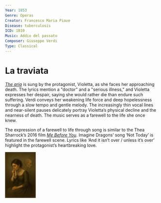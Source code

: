 ```yaml
---
Year: 1853
Genre: Operas
Creator: Francesco Maria Piave
Disease: tuberculosis
ICD: 1B10
Music: Addio del passato
Composer: Giuseppe Verdi
Type: Classical
---
```


# La traviata

[*The aria*](https://youtu.be/Do4Ei7Cio2g) is sung by the protagonist, Violetta, as she faces her approaching death. The lyrics mention a "doctor" and a "serious illness," and Violetta expresses her despair, saying she would rather die than endure such suffering. Verdi conveys her weakening life force and deep hopelessness through a slow tempo and gentle melody. The increasingly thin vocal lines and near-silent pauses delicately portray Violetta’s physical decline and the nearness of death. The music serves as a farewell to the life she once knew.

The expression of a farewell to life through song is similar to the Thea Sharrock’s 2016 film [*Me Before You*](chang_hyomin.md). Imagine Dragons’ song ‘Not Today’ is featured in the farewell scene. Lyrics like ‘And it isn’t over / unless it’s over’ highlight the protagonist’s heartbreaking love.

<img src="./eom_juwon_img.png" alt="image depicting tuberculosis" style="width:20%;" />
